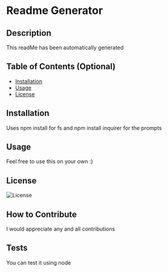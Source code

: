 # Readme Generator

## Description

This readMe has been automatically generated

## Table of Contents (Optional)

- [Installation](#installation)
- [Usage](#usage)
- [License](#license)

## Installation

Uses npm install for fs and npm install inquirer for the prompts

## Usage

Feel free to use this on your own :)

## License

![License](https://img.shields.io/static/v1?label=License&message=MIT&color=red)

## How to Contribute

I would appreciate any and all contributions

## Tests

You can test it using node